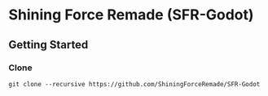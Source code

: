 # Shining Force Remade (SFR-Godot)

## Getting Started
### Clone
```
git clone --recursive https://github.com/ShiningForceRemade/SFR-Godot
```
